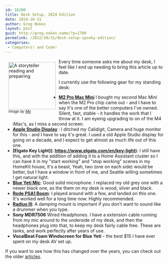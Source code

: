 ```yaml
---
id: 16200
title: Desk Setup, 2024 Edition
date: 2024-10-31
author: Greg Nokes
layout: post
guid: http://greg.nokes.name/?p=1700
permalink: /2022/10/31/desk-setup-spooky-edition/
categories:
 - Computers! and Code!
---
```

<div style="float: left; padding: 10px 10px 10px 10px;"><img src="/binaries/2024/10/IMG_1930.png" width="150" alt="A storyteller reading and prepairing"><br />
<sub><i>Image by <a href="https://greg.nokes.name/">Me</a></i></sub></div>

Every time someone asks me about my desk, I feel like I end up needing to bring this article up to date.

<!-- more -->

I currently use the following gear for my standing desk:

* **[M2 Pro Mac Mini](https://www.apple.com/mac/)** I bought my second Mac Mini when the M2 Pro chip came out - and I have to say it's one of the better computers I've owned. Silent, fast, stable - it handles the work that I throw at it. I am eyeing upgrading to on of the M4 iMac's, as I miss a second screen.
* **[Apple Studio Display](https://www.apple.com/studio-display/)** : I ditched my Calidigit, Camera and huge monitor for this - and I have to say it's great. I used a old Apple Studio display for going on a decade, and I expect to get almost as much life out of this one.
* **[Elgato Key Light](: https://www.elgato.com/en/key-light)**: I still have this, and with the addition of adding it to a Home Assistant cluster so I can have it in my "start working" and "stop working" scenes in my HomeKit house, it's a beast, Yeah, two (one on each side) would be better, but I have a window in front of me, and Seattle willing sometimes I get natural light.
* **[Blue Yeti Mic](https://www.bluemic.com/en-us/products/yeti)**: Good solid microphone. I replaced my old grey one with a newer black one, as the them on my desk is wood, silver and black.
* **[Rode PSA1 Boom](https://www.rode.com/accessories/stands/psa1)**: I played around with a few, and landed on this one. It's worked well for a long time now. Highly recommended.
* **[Radius III](https://www.bluemic.com/en-us/accessories/)**: A damping mount is important if you don't want to sound like a drummer when you type. 
* **Sony MDR7506** Wired Headphones. I have a extension cable running from my mic around to the underside of my desk, and then the headphones plug into that, to keep my desk fairly cable free. These are tanks, and work perfectly after years of use.
* **VocalBeat Foam Windscreen for Blue Yeti** - the best $15 I have ever spent on my desk AV set up.

If you want to see how this has changed over the years, you can check out the older [articles](https://greg.nokes.name/2022/10/07/desk-setup-2022/).